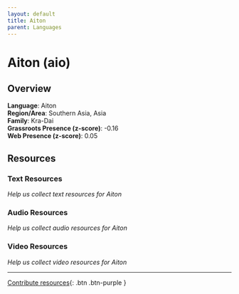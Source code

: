 ```yaml
---
layout: default
title: Aiton
parent: Languages
---
```


# Aiton (aio)

## Overview

**Language**: Aiton  
**Region/Area**: Southern Asia, Asia  
**Family**: Kra-Dai  
**Grassroots Presence (z-score)**: -0.16  
**Web Presence (z-score)**: 0.05  

## Resources

### Text Resources
*Help us collect text resources for Aiton*

### Audio Resources
*Help us collect audio resources for Aiton*

### Video Resources
*Help us collect video resources for Aiton*

---

[Contribute resources](https://forms.office.com/e/1SfLJx3u1r){: .btn .btn-purple }
